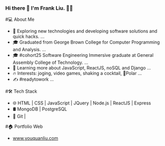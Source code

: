### Hi there 👋 I'm Frank Liu. 👨🏻‍

#💻 About Me 
- 🤔   Exploring new technologies and developing software solutions and quick hacks. ...
- 🎓   Graduated from George Brown College  for  Computer Programming and Analysis. ...
- 🎓   #cohort25 Software Engineering Immersive graduate at General Assembly College of Technology. ...
- 🌱   Learning more about JavaScript, ReactJS, noSQL and Django ...
- 🔥   Interests: joging, video games, shaking a cocktail, 🐶Polar ...
- ✍️   #readytowork ...

#🛠 Tech Stack 
- 🌐   HTML | CSS | JavaScript | JQuery | Node.js | ReactJS | Express 
- 🛢  MongoDB | PostgreSQL
- 🔧   Git |   

#🏠 Portfolio Web
- www.youquanliu.com
